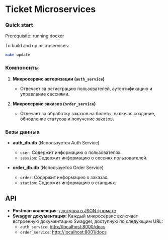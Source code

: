 # Ticket Microservices

### Quick start

Prerequisite: running docker

To build and up microservices:
```bash
make update
```

### Компоненты

1. **Микросервис авторизации (`auth_service`)**
   - Отвечает за регистрацию пользователей, аутентификацию и управление сессиями.

2. **Микросервис заказов (`order_service`)**
   - Отвечает за обработку заказов на билеты, включая создание, обновление статусов и получение заказов.


### Базы данных

- **auth_db.db** (Используется Auth Service)
  - `user`: Содержит информацию о пользователях.
  - `session`: Содержит информацию о сессиях пользователей.

- **order_db.db** (Используется Order Service)
  - `order`: Содержит информацию о заказах.
  - `station`: Содержит информацию о станциях.


## API

- **Postman коллекция**: [доступна в JSON формате](microfastapi.postman_collection.json)
- **Swagger документация**: Каждый микросервис включает встроенную документацию Swagger, доступную по следующим URL:
  - `auth_service`: [http://localhost:8000/docs](http://localhost:8000/docs)
  - `order_service`: [http://localhost:8001/docs](http://localhost:8001/docs)

